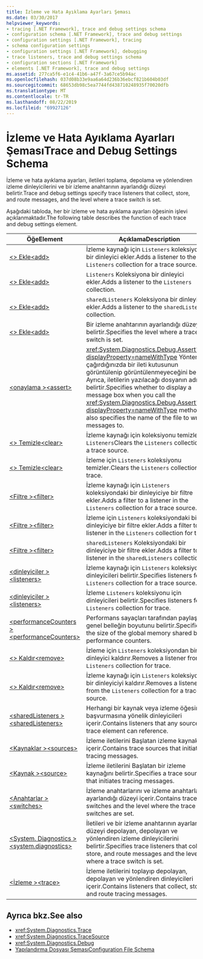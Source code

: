 ```yaml
---
title: İzleme ve Hata Ayıklama Ayarları Şeması
ms.date: 03/30/2017
helpviewer_keywords:
- tracing [.NET Framework], trace and debug settings schema
- configuration schema [.NET Framework], trace and debug settings
- configuration settings [.NET Framework], tracing
- schema configuration settings
- configuration settings [.NET Framework], debugging
- trace listeners, trace and debug settings schema
- configuration sections [.NET Framework]
- elements [.NET Framework], trace and debug settings
ms.assetid: 277ca5f6-e1c4-41b6-a47f-3a67ce5b94ac
ms.openlocfilehash: 037d08b33e9aa6a64d236b36ebcf821b604b03df
ms.sourcegitcommit: 68653db98c5ea7744fd438710248935f70020dfb
ms.translationtype: MT
ms.contentlocale: tr-TR
ms.lasthandoff: 08/22/2019
ms.locfileid: "69927126"
---
```

# <a name="trace-and-debug-settings-schema"></a><span data-ttu-id="0667f-102">İzleme ve Hata Ayıklama Ayarları Şeması</span><span class="sxs-lookup"><span data-stu-id="0667f-102">Trace and Debug Settings Schema</span></span>
<span data-ttu-id="0667f-103">İzleme ve hata ayıklama ayarları, iletileri toplama, depolama ve yönlendiren izleme dinleyicilerini ve bir izleme anahtarının ayarlandığı düzeyi belirtir.</span><span class="sxs-lookup"><span data-stu-id="0667f-103">Trace and debug settings specify trace listeners that collect, store, and route messages, and the level where a trace switch is set.</span></span>  
  
 <span data-ttu-id="0667f-104">Aşağıdaki tabloda, her bir izleme ve hata ayıklama ayarları öğesinin işlevi açıklanmaktadır.</span><span class="sxs-lookup"><span data-stu-id="0667f-104">The following table describes the function of each trace and debug settings element.</span></span>  
  
|<span data-ttu-id="0667f-105">Öğe</span><span class="sxs-lookup"><span data-stu-id="0667f-105">Element</span></span>|<span data-ttu-id="0667f-106">Açıklama</span><span class="sxs-lookup"><span data-stu-id="0667f-106">Description</span></span>|  
|-------------|-----------------|  
|[<span data-ttu-id="0667f-107">\<> Ekle</span><span class="sxs-lookup"><span data-stu-id="0667f-107">\<add></span></span>](add-element-for-listeners-for-source.md)|<span data-ttu-id="0667f-108">İzleme kaynağı için `Listeners` koleksiyona bir dinleyici ekler.</span><span class="sxs-lookup"><span data-stu-id="0667f-108">Adds a listener to the `Listeners` collection for a trace source.</span></span>|  
|[<span data-ttu-id="0667f-109">\<> Ekle</span><span class="sxs-lookup"><span data-stu-id="0667f-109">\<add></span></span>](add-element-for-listeners-for-trace.md)|<span data-ttu-id="0667f-110">`Listeners` Koleksiyona bir dinleyici ekler.</span><span class="sxs-lookup"><span data-stu-id="0667f-110">Adds a listener to the `Listeners` collection.</span></span>|  
|[<span data-ttu-id="0667f-111">\<> Ekle</span><span class="sxs-lookup"><span data-stu-id="0667f-111">\<add></span></span>](add-element-for-sharedlisteners.md)|<span data-ttu-id="0667f-112">`sharedListeners` Koleksiyona bir dinleyici ekler.</span><span class="sxs-lookup"><span data-stu-id="0667f-112">Adds a listener to the `sharedListeners` collection.</span></span>|  
|[<span data-ttu-id="0667f-113">\<> Ekle</span><span class="sxs-lookup"><span data-stu-id="0667f-113">\<add></span></span>](add-element-for-switches.md)|<span data-ttu-id="0667f-114">Bir izleme anahtarının ayarlandığı düzeyi belirtir.</span><span class="sxs-lookup"><span data-stu-id="0667f-114">Specifies the level where a trace switch is set.</span></span>|  
|[<span data-ttu-id="0667f-115">\<onaylama ></span><span class="sxs-lookup"><span data-stu-id="0667f-115">\<assert></span></span>](assert-element.md)|<span data-ttu-id="0667f-116"><xref:System.Diagnostics.Debug.Assert%2A?displayProperty=nameWithType> Yöntemini çağırdığınızda bir ileti kutusunun görüntülenip görüntülenmeyeceğini belirtir; Ayrıca, iletilerin yazılacağı dosyanın adını da belirtir.</span><span class="sxs-lookup"><span data-stu-id="0667f-116">Specifies whether to display a message box when you call the <xref:System.Diagnostics.Debug.Assert%2A?displayProperty=nameWithType> method; also specifies the name of the file to write messages to.</span></span>|  
|[<span data-ttu-id="0667f-117">\<> Temizle</span><span class="sxs-lookup"><span data-stu-id="0667f-117">\<clear></span></span>](clear-element-for-listeners-for-source.md)|<span data-ttu-id="0667f-118">İzleme kaynağı için koleksiyonu temizler. `Listeners`</span><span class="sxs-lookup"><span data-stu-id="0667f-118">Clears the `Listeners` collection for a trace source.</span></span>|  
|[<span data-ttu-id="0667f-119">\<> Temizle</span><span class="sxs-lookup"><span data-stu-id="0667f-119">\<clear></span></span>](clear-element-for-listeners-for-trace.md)|<span data-ttu-id="0667f-120">İzleme için `Listeners` koleksiyonu temizler.</span><span class="sxs-lookup"><span data-stu-id="0667f-120">Clears the `Listeners` collection for trace.</span></span>|  
|[<span data-ttu-id="0667f-121">\<Filtre ></span><span class="sxs-lookup"><span data-stu-id="0667f-121">\<filter></span></span>](filter-element-for-add-for-listeners-for-source.md)|<span data-ttu-id="0667f-122">İzleme kaynağı için `Listeners` koleksiyondaki bir dinleyiciye bir filtre ekler.</span><span class="sxs-lookup"><span data-stu-id="0667f-122">Adds a filter to a listener in the `Listeners` collection for a trace source.</span></span>|  
|[<span data-ttu-id="0667f-123">\<Filtre ></span><span class="sxs-lookup"><span data-stu-id="0667f-123">\<filter></span></span>](filter-element-for-add-for-listeners-for-trace.md)|<span data-ttu-id="0667f-124">İzleme için `Listeners` koleksiyondaki bir dinleyiciye bir filtre ekler.</span><span class="sxs-lookup"><span data-stu-id="0667f-124">Adds a filter to a listener in the `Listeners` collection for trace.</span></span>|  
|[<span data-ttu-id="0667f-125">\<Filtre ></span><span class="sxs-lookup"><span data-stu-id="0667f-125">\<filter></span></span>](filter-element-for-add-for-sharedlisteners.md)|<span data-ttu-id="0667f-126">`sharedListeners` Koleksiyondaki bir dinleyiciye bir filtre ekler.</span><span class="sxs-lookup"><span data-stu-id="0667f-126">Adds a filter to a listener in the `sharedListeners` collection.</span></span>|  
|[<span data-ttu-id="0667f-127">\<dinleyiciler ></span><span class="sxs-lookup"><span data-stu-id="0667f-127">\<listeners></span></span>](listeners-element-for-source.md)|<span data-ttu-id="0667f-128">İzleme kaynağı için `Listeners` koleksiyon dinleyicileri belirtir.</span><span class="sxs-lookup"><span data-stu-id="0667f-128">Specifies listeners for the `Listeners` collection for a trace source.</span></span>|  
|[<span data-ttu-id="0667f-129">\<dinleyiciler ></span><span class="sxs-lookup"><span data-stu-id="0667f-129">\<listeners></span></span>](listeners-element-for-trace.md)|<span data-ttu-id="0667f-130">İzleme `Listeners` koleksiyonu için dinleyicileri belirtir.</span><span class="sxs-lookup"><span data-stu-id="0667f-130">Specifies listeners for the `Listeners` collection for trace.</span></span>|  
|[<span data-ttu-id="0667f-131">\<performanceCounters ></span><span class="sxs-lookup"><span data-stu-id="0667f-131">\<performanceCounters></span></span>](performancecounters-element.md)|<span data-ttu-id="0667f-132">Performans sayaçları tarafından paylaşılan genel belleğin boyutunu belirtir.</span><span class="sxs-lookup"><span data-stu-id="0667f-132">Specifies the size of the global memory shared by performance counters.</span></span>|  
|[<span data-ttu-id="0667f-133">\<> Kaldır</span><span class="sxs-lookup"><span data-stu-id="0667f-133">\<remove></span></span>](remove-element-for-listeners-for-trace.md)|<span data-ttu-id="0667f-134">İzleme için `Listeners` koleksiyondan bir dinleyici kaldırır.</span><span class="sxs-lookup"><span data-stu-id="0667f-134">Removes a listener from the `Listeners` collection for trace.</span></span>|  
|[<span data-ttu-id="0667f-135">\<> Kaldır</span><span class="sxs-lookup"><span data-stu-id="0667f-135">\<remove></span></span>](remove-element-for-listeners-for-source.md)|<span data-ttu-id="0667f-136">İzleme kaynağı için `Listeners` koleksiyondan bir dinleyiciyi kaldırır.</span><span class="sxs-lookup"><span data-stu-id="0667f-136">Removes a listener from the `Listeners` collection for a trace source.</span></span>|  
|[<span data-ttu-id="0667f-137">\<sharedListeners ></span><span class="sxs-lookup"><span data-stu-id="0667f-137">\<sharedListeners></span></span>](sharedlisteners-element.md)|<span data-ttu-id="0667f-138">Herhangi bir kaynak veya izleme öğesinin başvurmasına yönelik dinleyicileri içerir.</span><span class="sxs-lookup"><span data-stu-id="0667f-138">Contains listeners that any source or trace element can reference.</span></span>|  
|[<span data-ttu-id="0667f-139">\<Kaynaklar ></span><span class="sxs-lookup"><span data-stu-id="0667f-139">\<sources></span></span>](sources-element.md)|<span data-ttu-id="0667f-140">İzleme iletilerini Başlatan izleme kaynaklarını içerir.</span><span class="sxs-lookup"><span data-stu-id="0667f-140">Contains trace sources that initiate tracing messages.</span></span>|  
|[<span data-ttu-id="0667f-141">\<Kaynak ></span><span class="sxs-lookup"><span data-stu-id="0667f-141">\<source></span></span>](source-element.md)|<span data-ttu-id="0667f-142">İzleme iletilerini Başlatan bir izleme kaynağını belirtir.</span><span class="sxs-lookup"><span data-stu-id="0667f-142">Specifies a trace source that initiates tracing messages.</span></span>|  
|[<span data-ttu-id="0667f-143">\<Anahtarlar ></span><span class="sxs-lookup"><span data-stu-id="0667f-143">\<switches></span></span>](switches-element.md)|<span data-ttu-id="0667f-144">İzleme anahtarlarını ve izleme anahtarlarının ayarlandığı düzeyi içerir.</span><span class="sxs-lookup"><span data-stu-id="0667f-144">Contains trace switches and the level where the trace switches are set.</span></span>|  
|[<span data-ttu-id="0667f-145">\<System. Diagnostics ></span><span class="sxs-lookup"><span data-stu-id="0667f-145">\<system.diagnostics></span></span>](system-diagnostics-element.md)|<span data-ttu-id="0667f-146">İletileri ve bir izleme anahtarının ayarlandığı düzeyi depolayan, depolayan ve yönlendiren izleme dinleyicilerini belirtir.</span><span class="sxs-lookup"><span data-stu-id="0667f-146">Specifies trace listeners that collect, store, and route messages and the level where a trace switch is set.</span></span>|  
|[<span data-ttu-id="0667f-147">\<İzleme ></span><span class="sxs-lookup"><span data-stu-id="0667f-147">\<trace></span></span>](trace-element.md)|<span data-ttu-id="0667f-148">İzleme iletilerini toplayıp depolayan, depolayan ve yönlendiren dinleyicileri içerir.</span><span class="sxs-lookup"><span data-stu-id="0667f-148">Contains listeners that collect, store, and route tracing messages.</span></span>|  
  
## <a name="see-also"></a><span data-ttu-id="0667f-149">Ayrıca bkz.</span><span class="sxs-lookup"><span data-stu-id="0667f-149">See also</span></span>

- <xref:System.Diagnostics.Trace>
- <xref:System.Diagnostics.TraceSource>
- <xref:System.Diagnostics.Debug>
- [<span data-ttu-id="0667f-150">Yapılandırma Dosyası Şeması</span><span class="sxs-lookup"><span data-stu-id="0667f-150">Configuration File Schema</span></span>](../index.md)
